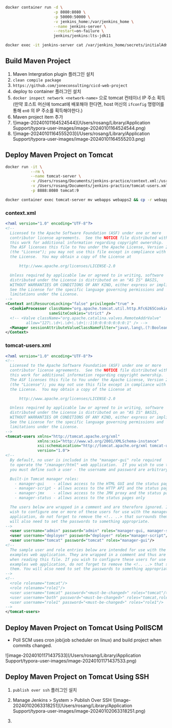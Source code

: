 ```sh
docker container run -d \
                     -p 8080:8080 \
                     -p 50000:50000 \
                     -v jenkins_home:/var/jenkins_home \
                     --name jenkins-server \
                     --restart=on-failure \
                     jenkins/jenkins:lts-jdk11
```

```sh
docker exec -it jenkins-server cat /var/jenkins_home/secrets/initialAdminPassword
```

## Build Maven Project

1. Maven Intergration plugin 플러그인 설치
2. `clean compile package`
3. `https://github.com/joneconsulting/cicd-web-project`
4. deploy to container 플러그인 설치
5. `docker inspect network <network-name>` 으로 tomcat 컨테이너 IP 주소 획득 (만약 호스트 머신에 tomcat에 배포해야 한다면, host 머신의 `ifconfig` 명령어를 통해 `en0` 의 IP 주소를 획득해야한다.)
6. Maven project item 추가
7. ![image-20240101164524544](/Users/rosang/Library/Application Support/typora-user-images/image-20240101164524544.png)
8. ![image-20240101164555203](/Users/rosang/Library/Application Support/typora-user-images/image-20240101164555203.png)



## Deploy Maven Project on Tomcat

```sh
docker run -it \
           --rm \
           --name tomcat-server \
           -v /Users/rosang/Documents/jenkins-practice/context.xml:/usr/local/tomcat/webapps.dist/manager/META-INF/context.xml \
           -v /Users/rosang/Documents/jenkins-practice/tomcat-users.xml:/usr/local/tomcat/conf/tomcat-users.xml \
           -p 8888:8080 tomcat:9
```

```sh
docker container exec tomcat-server mv webapps webapps2 && cp -r webapps.dist webapps
```

### context.xml

```xml
<?xml version="1.0" encoding="UTF-8"?>
<!--
  Licensed to the Apache Software Foundation (ASF) under one or more
  contributor license agreements.  See the NOTICE file distributed with
  this work for additional information regarding copyright ownership.
  The ASF licenses this file to You under the Apache License, Version 2.0
  (the "License"); you may not use this file except in compliance with
  the License.  You may obtain a copy of the License at

      http://www.apache.org/licenses/LICENSE-2.0

  Unless required by applicable law or agreed to in writing, software
  distributed under the License is distributed on an "AS IS" BASIS,
  WITHOUT WARRANTIES OR CONDITIONS OF ANY KIND, either express or implied.
  See the License for the specific language governing permissions and
  limitations under the License.
-->
<Context antiResourceLocking="false" privileged="true" >
  <CookieProcessor className="org.apache.tomcat.util.http.Rfc6265CookieProcessor"
                   sameSiteCookies="strict" />
  <!-- <Valve className="org.apache.catalina.valves.RemoteAddrValve"
         allow="127\.\d+\.\d+\.\d+|::1|0:0:0:0:0:0:0:1" /> -->
  <Manager sessionAttributeValueClassNameFilter="java\.lang\.(?:Boolean|Integer|Long|Number|String)|org\.apache\.catalina\.filters\.CsrfPreventionFilter\$LruCache(?:\$1)?|java\.util\.(?:Linked)?HashMap"/>
</Context>
```

### tomcat-users.xml

```xml
<?xml version="1.0" encoding="UTF-8"?>
<!--
  Licensed to the Apache Software Foundation (ASF) under one or more
  contributor license agreements.  See the NOTICE file distributed with
  this work for additional information regarding copyright ownership.
  The ASF licenses this file to You under the Apache License, Version 2.0
  (the "License"); you may not use this file except in compliance with
  the License.  You may obtain a copy of the License at

      http://www.apache.org/licenses/LICENSE-2.0

  Unless required by applicable law or agreed to in writing, software
  distributed under the License is distributed on an "AS IS" BASIS,
  WITHOUT WARRANTIES OR CONDITIONS OF ANY KIND, either express or implied.
  See the License for the specific language governing permissions and
  limitations under the License.
-->
<tomcat-users xmlns="http://tomcat.apache.org/xml"
              xmlns:xsi="http://www.w3.org/2001/XMLSchema-instance"
              xsi:schemaLocation="http://tomcat.apache.org/xml tomcat-users.xsd"
              version="1.0">
<!--
  By default, no user is included in the "manager-gui" role required
  to operate the "/manager/html" web application.  If you wish to use this app,
  you must define such a user - the username and password are arbitrary.

  Built-in Tomcat manager roles:
    - manager-gui    - allows access to the HTML GUI and the status pages
    - manager-script - allows access to the HTTP API and the status pages
    - manager-jmx    - allows access to the JMX proxy and the status pages
    - manager-status - allows access to the status pages only

  The users below are wrapped in a comment and are therefore ignored. If you
  wish to configure one or more of these users for use with the manager web
  application, do not forget to remove the <!.. ..> that surrounds them. You
  will also need to set the passwords to something appropriate.
-->
  <user username="admin" password="admin" roles="manager-gui, manager-script, manager-jmx, manager-status"/>
  <user username="deployer" password="deployer" roles="manager-script"/>
  <user username="tomcat" password="tomcat" roles="manager-gui"/>
<!--
  The sample user and role entries below are intended for use with the
  examples web application. They are wrapped in a comment and thus are ignored
  when reading this file. If you wish to configure these users for use with the
  examples web application, do not forget to remove the <!.. ..> that surrounds
  them. You will also need to set the passwords to something appropriate.
-->
<!--
  <role rolename="tomcat"/>
  <role rolename="role1"/>
  <user username="tomcat" password="<must-be-changed>" roles="tomcat"/>
  <user username="both" password="<must-be-changed>" roles="tomcat,role1"/>
  <user username="role1" password="<must-be-changed>" roles="role1"/>
-->
</tomcat-users>
```

## Deploy Maven Project on Tomcat Using PollSCM

* Poll SCM uses cron job(job scheduler on linux) and build project when commits changed.

![image-20240101171437533](/Users/rosang/Library/Application Support/typora-user-images/image-20240101171437533.png)

## Deploy Maven Project on Tomcat Using SSH

1. `publish over ssh` 플러그인 설치
2. Manage Jenkins > System > Publish Over SSH
    ![image-20240102063318251](/Users/rosang/Library/Application Support/typora-user-images/image-20240102063318251.png)

3. 
